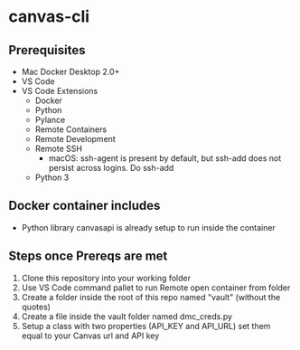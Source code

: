 # canvas-cli

## Prerequisites

- Mac Docker Desktop 2.0+
- VS Code
- VS Code Extensions
  - Docker
  - Python
  - Pylance
  - Remote Containers
  - Remote Development
  - Remote SSH
    - macOS: ssh-agent is present by default, but ssh-add does not persist across logins. Do ssh-add <keyfile>
  - Python 3
  
## Docker container includes
- Python library canvasapi is already setup to run inside the container

## Steps once Prereqs are met
1. Clone this repository into your working folder
2. Use VS Code command pallet to run Remote open container from folder
3. Create a folder inside the root of this repo named "vault" (without the quotes)
4. Create a file inside the vault folder named dmc_creds.py
5. Setup a class with two properties (API_KEY and API_URL)
    set them equal to your Canvas url and API key

